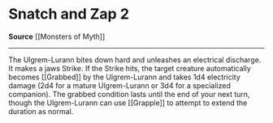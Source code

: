 ﻿---
actions: '[two-actions]'
cost: null
element: null
frequency: null
id: '1110'
name: Snatch and Zap
rarity: Common
requirement: null
school: null
source: '[[DATABASE/source/Monsters of Myth|Monsters of Myth]]'
trait: null
trigger: null
type: Action

---
# Snatch and Zap <span class="action-icon">2</span>

**Source** [[Monsters of Myth]]

---
The Ulgrem-Lurann bites down hard and unleashes an electrical discharge. It makes a jaws Strike. If the Strike hits, the target creature automatically becomes [[Grabbed]] by the Ulgrem-Lurann and takes 1d4 electricity damage (2d4 for a mature Ulgrem-Lurann or 3d4 for a specialized companion). The grabbed condition lasts until the end of your next turn, though the Ulgrem-Lurann can use [[Grapple]] to attempt to extend the duration as normal.